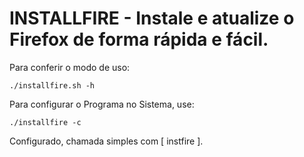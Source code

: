
# INSTALLFIRE - Instale e atualize o Firefox de forma rápida e fácil.

Para conferir o modo de uso:

	./installfire.sh -h

Para configurar o Programa no Sistema, use:

	./installfire -c
    
Configurado, chamada simples com [ instfire ].

